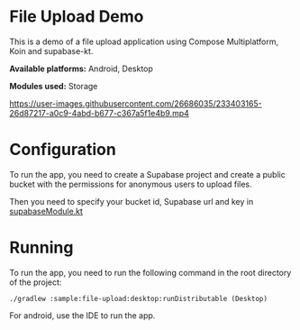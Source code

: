 # File Upload Demo

This is a demo of a file upload application using Compose Multiplatform, Koin and supabase-kt.

**Available platforms:** Android, Desktop

**Modules used:** Storage

https://user-images.githubusercontent.com/26686035/233403165-26d87217-a0c9-4abd-b677-c367a5f1e4b9.mp4

# Configuration

To run the app, you need to create a Supabase project and create a public bucket with the permissions for anonymous users to upload files.

Then you need to specify your bucket id, Supabase url and key in [supabaseModule.kt](https://github.com/supabase-community/supabase-kt/blob/master/sample/file-upload/common/src/commonMain/kotlin/io/github/jan/supabase/common/di/supabaseModule.kt)

# Running

To run the app, you need to run the following command in the root directory of the project:

    ./gradlew :sample:file-upload:desktop:runDistributable (Desktop)

For android, use the IDE to run the app.

